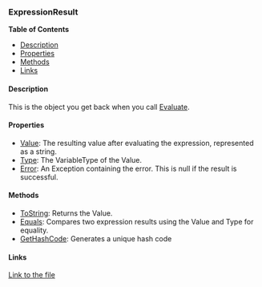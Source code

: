### ExpressionResult

**Table of Contents**
- [Description](#description)
- [Properties](#properties)
- [Methods](#methods)
- [Links](#links)

#### Description

This is the object you get back when you call [Evaluate](../api/ExpressionEvaluatorForDotNet.Evaluator.html#ExpressionEvaluatorForDotNet_Evaluator_Evaluate_System_String_). 

#### Properties

- [Value](../api/ExpressionEvaluatorForDotNet.ExpressionResult.html#ExpressionEvaluatorForDotNet_ExpressionResult_Value): The resulting value after evaluating the expression, represented as a string.
- [Type](../api/ExpressionEvaluatorForDotNet.ExpressionResult.html#ExpressionEvaluatorForDotNet_ExpressionResult_Type): The VariableType of the Value.
- [Error](../api/ExpressionEvaluatorForDotNet.ExpressionResult.html#ExpressionEvaluatorForDotNet_ExpressionResult_Error): An Exception containing the error. This is null if the result is successful.

#### Methods

- [ToString](../api/ExpressionEvaluatorForDotNet.ExpressionResult.html#ExpressionEvaluatorForDotNet_ExpressionResult_ToString): Returns the Value.
- [Equals](../api/ExpressionEvaluatorForDotNet.ExpressionResult.html#ExpressionEvaluatorForDotNet_ExpressionResult_Equals_System_Object_): Compares two expression results using the Value and Type for equality.
- [GetHashCode](../api/ExpressionEvaluatorForDotNet.ExpressionResult.html#ExpressionEvaluatorForDotNet_ExpressionResult_GetHashCode): Generates a unique hash code

#### Links

[Link to the file](../api/ExpressionEvaluatorForDotNet.ExpressionResult.html)